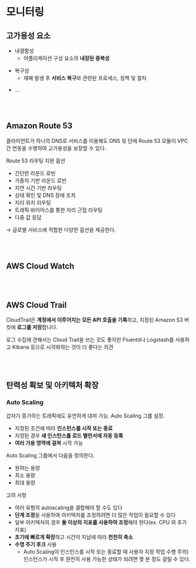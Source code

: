 # 모니터링

## 고가용성 요소
<p>

- 내결함성
    - 어플리케이션 구성 요소의 **내장된 중복성**
</p>
<p>

- 복구성
    - 재해 발생 후 **서비스 복구**와 관련된 프로세스, 정책 및 절차
</p>
<p>

- ...
</p>

<br><br>

## Amazon Route 53
<p>클라이언트가 하나의 DNS로 서비스를 이용해도 DNS 뒷 단에 Route 53 모듈이 VPC간 연동을 수행하여 고가용성을 보장할 수 있다.</p>
<p>Route 53 라우팅 지원 옵션</p>
<p>

- 간단한 라운드 로빈
- 가중치 기반 라운드 로빈
- 지연 시간 기반 라우팅
- 상태 확인 및 DNS 장애 조치
- 지리 위치 라우팅
- 트래픽 바이어스를 통한 자리 근접 라우팅
- 다중 값 응답
</p>
<p>→ 글로벌 서비스에 적합한 다양한 옵션을 제공한다.</p>

<br><br>

## AWS Cloud Watch

<br><br>

## AWS Cloud Trail
<p>

CloudTrail은 **계정에서 이루어지는 모든 API 호출을 기록**하고, 지정된 Amazon S3 버킷에 **로그를 저장**합니다.
</p>
<p>로그 수집에 관해서는 Cloud Trail을 쓰는 것도 좋지만 Fluentd나 Logstash를 사용하고 Kibana 등으로 시각화하는 것이 더 좋다는 의견</p>

<br><br>

## 탄력성 확보 및 아키텍처 확장
### Auto Scaling
<p>갑자기 증가하는 트래픽에도 유연하게 대처 가능. Auto Scaling 그룹 설정.</p>
<p>

- 지정된 조건에 따라 **인스턴스를 시작 또는 종료**
- 지정된 경우 **새 인스턴스를 로드 밸런서에 자동 등록**
- **여러 가용 영역에 걸쳐** 시작 가능
</p>
<p>
Auto Scaling 그룹에서 다음을 정의한다.
</p>
<p>

- 원하는 용량
- 최소 용량
- 최대 용량
</p>
<p>
고려 사항
</p>
<P>

- 여러 유형의 autoscaling을 결합해야 할 수도 있다
- **단계 조정**을 사용하여 아키텍처를 조정하려면 더 많은 작업이 필요할 수 있다
- 일부 아키텍처의 경우 **둘 이상의 지표를 사용하여 조정**해야 한다(ex. CPU 외 추가 지표)
- **초기에 빠르게 확장**하고 시간이 지남에 따라 **천천히 축소**
- **수명 주기 후크** 사용
    - Auto Scaling이 인스턴스를 시작 또는 종료할 때 사용자 지정 작업 수행
주의) 인스턴스가 시작 후 완전히 사용 가능한 상태가 되려면 몇 분 정도 걸릴 수 있다.
</p>